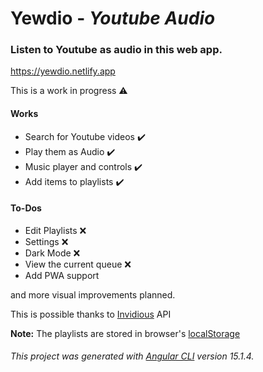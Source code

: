 # Yewdio - <i>Youtube Audio</i>
### Listen to Youtube as audio in this web app.
https://yewdio.netlify.app

This is a work in progress ⚠️

#### Works
- Search for Youtube videos ✔️ <br>
- Play them as Audio ✔️ <br>
- Music player and controls ✔️ <br>
- Add items to playlists ✔️ <br>

#### To-Dos
- Edit Playlists ❌ <br>
- Settings ❌ <br>
- Dark Mode ❌ <br>
- View the current queue ❌
- Add PWA support

and more visual improvements planned.

This is possible thanks to [Invidious](https://github.com/iv-org/invidious) API <br>

<b>Note:</b> The playlists are stored in browser's [localStorage](https://developer.mozilla.org/en-US/docs/Web/API/Window/localStorage)

###### This project was generated with [Angular CLI](https://github.com/angular/angular-cli) version 15.1.4.
